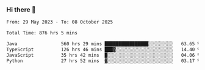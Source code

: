 ### Hi there 👋

<!--START_SECTION:waka-->

```txt
From: 29 May 2023 - To: 08 October 2025

Total Time: 876 hrs 5 mins

Java                560 hrs 29 mins ████████████████░░░░░░░░░   63.65 %
TypeScript          126 hrs 46 mins ███▓░░░░░░░░░░░░░░░░░░░░░   14.40 %
JavaScript          35 hrs 42 mins  █░░░░░░░░░░░░░░░░░░░░░░░░   04.06 %
Python              27 hrs 52 mins  ▓░░░░░░░░░░░░░░░░░░░░░░░░   03.17 %
```

<!--END_SECTION:waka-->
<!--
**the-beef-calculator/the-beef-calculator** is a ✨ _special_ ✨ repository because its `README.md` (this file) appears on your GitHub profile.

Here are some ideas to get you started:

- 🔭 I’m currently working on ...
- 🌱 I’m currently learning ...
- 👯 I’m looking to collaborate on ...
- 🤔 I’m looking for help with ...
- 💬 Ask me about ...
- 📫 How to reach me: ...
- 😄 Pronouns: ...
- ⚡ Fun fact: ...
-->

